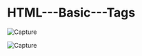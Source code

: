# HTML---Basic---Tags

![Capture](https://user-images.githubusercontent.com/82524305/118479289-77219400-b72e-11eb-8f02-d5e472636e42.PNG)

![Capture](https://user-images.githubusercontent.com/82524305/118479556-c9fb4b80-b72e-11eb-8c04-1ded3e877e04.PNG)

